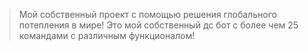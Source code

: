 > Мой собственный проект с помощью решения глобального потепления в мире! Это мой собственный дс бот с более чем 25 командами с различным функционалом!
